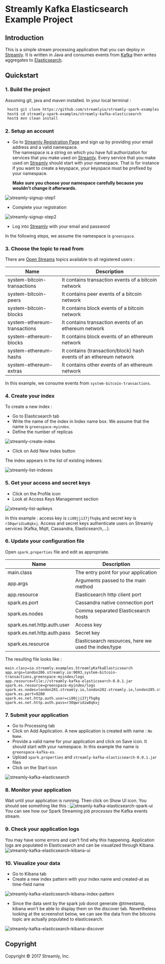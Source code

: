# Streamly Kafka Elasticsearch Example Project

## Introduction

This is a simple stream processing application that you can deploy in [Streamly].
It is written in Java and consumes events from [Kafka] then writes aggregates to [Elasticsearch].


## Quickstart


### 1. Build the project

Assuming git, java and maven installed. In your local terminal :

```bash
 host$ git clone https://github.com/streamlyio/streamly-spark-examples.git
 host$ cd streamly-spark-examples/streamly-kafka-elasticsearch
 host$ mvn clean install
```

### 2. Setup an account
 - Go to [Streamly Registration Page][streamly-signup] and sign up by providing your email address and a valid namespace. <br /> 
  The namespace is a string on which you have full authorization for services that you make used on [Streamly]. Every service that you make used on [Streamly] should start with your namespace. That is for instance if you want to create a keyspace, your keyspace must be prefixed by your namespace. <br />

    **Make sure you choose your namespace carefully because you wouldn't change it afterwards.**

![streamly-signup-step1][streamly-signup-step1]

 - Complete your registration 

![streamly-signup-step2][streamly-signup-step2]

 - Log into [Streamly] with your email and password

In the following steps, we assume the namespace is `greenspace`.

### 3. Choose the topic to read from
There are [Open Streams][open-streams] topics available to all registered users :

| Name                         | Description                                                 	    |
|------------------------------|--------------------------------------------------------------------|
| system-bitcoin-transactions  | It contains transaction events of a bitcoin network                |
| system-bitcoin-peers         | It contains peer events of a bitcoin network                       |
| system-bitcoin-blocks        | It contains block events of a bitcoin network                      |
| system-ethereum-transactions | It contains transaction events of an ethereum network              |
| system-ethereum-blocks       | It contains block events of an ethereum network					|
| system-ethereum-hashs        | It contains (transaction/block) hash events of an ethereum network |                         
| system-ethereum-extras       | It contains other events of an ethereum network     				|

In this example, we consume events from `system-bitcoin-transactions`.

### 4. Create your index 
To create a new index :
  
  - Go to Elasticsearch tab
  - Write the name of the index in Index name box. We assume that the name is `greenspace-myindex`.
  - Define the number of replicas

![streamly-create-index][streamly-create-index]

  - Click on Add New Index button

The index appears in the list of existing indexes:

![streamly-list-indexes][streamly-list-indexes]

### 5. Get your access and secret keys
  - Click on the Profile icon
  - Look at Access Keys Management section

![streamly-list-apikeys][streamly-list-apikeys]

In this example : access key is `ci00jji37jfhq8q` and secret key is `r30qwridiw8qkxj`.
Access and secret keys authenticate users on Streamly services (Kafka, Mqtt, Cassandra, Elasticsearch,...).

### 6. Update your configuration file
Open `spark.properties` file and edit as appropriate.

| Name                                  | Description                						  |
|---------------------------------------|-----------------------------------------------------|
| main.class                            | The entry point for your application                |
| app.args                              | Arguments passed to the main method                 |
| app.resource                          | Elasticsearch http client port                      |
| spark.es.port                         | Cassandra native connection port                    |
| spark.es.nodes                        | Comma separated Elasticsearch hosts                 |
| spark.es.net.http.auth.user           | Access key          			                      |
| spark.es.net.http.auth.pass           | Secret key                                          |
| spark.es.resource                     | Elasticsearch resources, here we used the index/type|
The resulting file looks like :

```properties
main.class=io.streamly.examples.StreamlyKafkaElasticsearch
app.args=london206.streamly.io:9093,system-bitcoin-transactions,greenspace-myindex/logs
app.resource=file://streamly-kafka-elasticsearch-0.0.1.jar
spark.es.resource=greenspace-myindex/logs
spark.es.nodes=london201.streamly.io,london202.streamly.io,london205.streamly.io
spark.es.port=9200
spark.es.net.http.auth.user=ci00jji37jfhq8q
spark.es.net.http.auth.pass=r30qwridiw8qkxj
```

### 7. Submit your application 
 - Go to Processing tab
 - Click on Add Application. A new application is created with name : `No Name`.
 - Provide a valid name for your application and click on Save icon. It should start with your namespace. In this example the name is `greenspace-kafka-es`.
 - Upload `spark.properties` and `streamly-kafka-elasticsearch-0.0.1.jar` files
 - Click on the Start icon

![streamly-kafka-elasticsearch][streamly-kafka-elasticsearch]

### 8. Monitor your application
Wait until your application is running. Then click on Show UI icon. You should see something like this :
![streamly-kafka-elasticsearch-spark-ui][streamly-kafka-elasticsearch-spark-ui]
You can see how our Spark Streaming job _processes_ the Kafka events stream.

### 9. Check your application logs
You may have some errors and can't find why this happening. Application logs are populated in Elasticsearch and can be visualized through Kibana.
![streamly-kafka-elasticsearch-kibana-ui][streamly-kafka-elasticsearch-kibana-ui]

### 10. Visualize your data
  - Go to Kibana tab
  - Create a new index pattern with your index name and created-at as time-field name

![streamly-kafka-elasticsearch-kibana-index-pattern][streamly-kafka-elasticsearch-kibana-index-pattern]

  - Since the data sent by the spark job donot generate @timestamp, kibana won't be able to display them on the discover tab. Nevertheless looking at the screenshot below, we can see the data from the bitcoins topic are actually populated to elasticsearch.

![streamly-kafka-elasticsearch-kibana-discover][streamly-kafka-elasticsearch-kibana-discover]

## Copyright
Copyright © 2017 Streamly, Inc.

[streamly]: https://board.streamly.io:20080
[streamly-signup]: https://board.streamly.io:20080/#/signup
[streamly-signup-step1]: https://cloud.githubusercontent.com/assets/25694018/23342086/2d3072e2-fc54-11e6-93b3-30223946e8d8.png
[streamly-signup-step2]: https://cloud.githubusercontent.com/assets/25694018/23342085/2d303ce6-fc54-11e6-8839-b9b6c00d2efd.png
[kafka]: https://kafka.apache.org/
[elasticsearch]: https://www.elastic.co/products/elasticsearch
[streamly-list-apikeys]: https://cloud.githubusercontent.com/assets/25694018/23464521/a0368b08-fe95-11e6-8851-4a205d4d99e3.png
[streamly-kafka-elasticsearch-spark-ui]: https://cloud.githubusercontent.com/assets/25694018/23468983/99758d3e-fea2-11e6-82df-080d6de5f2bf.png
[streamly-kafka-elasticsearch]: https://cloud.githubusercontent.com/assets/25694018/23468574/6705b884-fea1-11e6-9e21-dc9eb5b84cfd.png
[streamly-kafka-elasticsearch-kibana-discover]: https://cloud.githubusercontent.com/assets/25694018/23481441/9e1dff00-fecb-11e6-9e38-9de49622c56b.png
[streamly-kafka-elasticsearch-kibana-index-pattern]: https://cloud.githubusercontent.com/assets/25694018/23481368/6ab3e378-fecb-11e6-8bbe-eb585d185015.png
[streamly-create-topic]: https://cloud.githubusercontent.com/assets/25694018/23468239/9450193e-fea0-11e6-8cb1-1d7ee64d464e.png
[streamly-create-index]: https://cloud.githubusercontent.com/assets/25694018/23468239/9450193e-fea0-11e6-8cb1-1d7ee64d464e.png
[streamly-list-indexes]: https://cloud.githubusercontent.com/assets/25694018/23468146/4b761a60-fea0-11e6-9db5-dd5fcd20edcd.png
[streamly-kafka-elasticsearch-kibana-ui]: https://cloud.githubusercontent.com/assets/25694018/23469043/cfb53084-fea2-11e6-94fa-080cb005b2fb.png
[open-streams]: http://streamly.io/streamly-new/streams.html